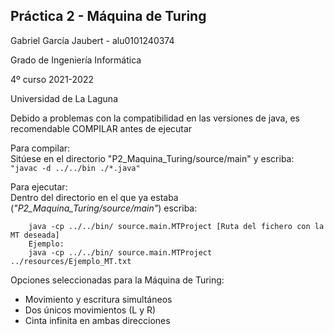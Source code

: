 ## Práctica 2 - Máquina de Turing

Gabriel García Jaubert - alu0101240374

Grado de Ingeniería Informática  

4º curso 2021-2022  

Universidad de La Laguna  


Debido a problemas con la compatibilidad  en las versiones de java, es recomendable COMPILAR antes de ejecutar  

Para compilar:  
Sitúese en el directorio "P2_Maquina_Turing/source/main" y escriba:  
 ```"javac -d ../../bin ./*.java"```

Para ejecutar:  
Dentro del directorio en el que ya estaba (*"P2_Maquina_Turing/source/main"*) escriba:   
```
    java -cp ../../bin/ source.main.MTProject [Ruta del fichero con la MT deseada]
    Ejemplo:
    java -cp ../../bin/ source.main.MTProject ../resources/Ejemplo_MT.txt 
```

Opciones seleccionadas para la Máquina de Turing:  
  - Movimiento y escritura simultáneos
  - Dos únicos movimientos (L y R)
  - Cinta infinita en ambas direcciones  
